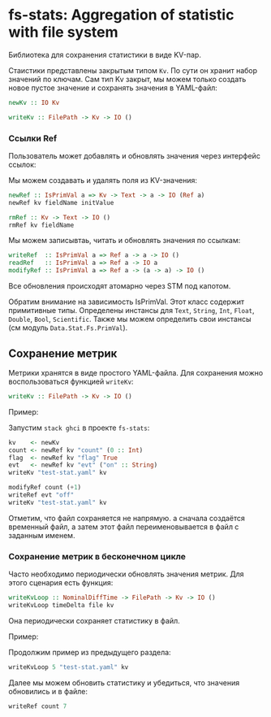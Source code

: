 # fs-stats: Aggregation of statistic with file system

Библиотека для сохранения статистики в виде KV-пар.

Стаистики представлены закрытым типом `Kv`.
По сути он хранит набор значений по ключам.
Сам тип Kv закрыт, мы можем только создать новое пустое значение и сохранять значения в YAML-файл:

~~~haskell
newKv :: IO Kv

writeKv :: FilePath -> Kv -> IO ()
~~~

### Ссылки Ref

Пользователь может добавлять и обновлять значения через интерфейс ссылок:

Мы можем создавать и удалять поля из KV-значения:

~~~haskell
newRef :: IsPrimVal a => Kv -> Text -> a -> IO (Ref a)
newRef kv fieldName initValue

rmRef :: Kv -> Text -> IO ()
rmRef kv fieldName
~~~

Мы можем записывтаь, читать и обновлять значения по ссылкам:

~~~haskell
writeRef  :: IsPrimVal a => Ref a -> a -> IO ()
readRef   :: IsPrimVal a => Ref a -> IO a
modifyRef :: IsPrimVal a => Ref a -> (a -> a) -> IO ()
~~~

Все обновления происходят атомарно через STM под капотом.

Обратим внимание на зависимость IsPrimVal. Этот класс содержит примитивные типы.
Определены инстансы для `Text`, `String`, `Int`, `Float`, `Double`, `Bool`, `Scientific`.
Также мы можем определить свои инстансы (см модуль `Data.Stat.Fs.PrimVal`).

## Сохранение метрик

Метрики хранятся в виде простого YAML-файла.
Для сохранения можно воспользоваться функцией `writeKv`:

~~~haskell
writeKv :: FilePath -> Kv -> IO ()
~~~

Пример:

Запустим `stack ghci` в проекте `fs-stats`:

~~~haskell
kv    <- newKv
count <- newRef kv "count" (0 :: Int)
flag  <- newRef kv "flag" True
evt   <- newRef kv "evt" ("on" :: String)
writeKv "test-stat.yaml" kv

modifyRef count (+1)
writeRef evt "off"
writeKv "test-stat.yaml" kv
~~~

Отметим, что файл сохраняется не напрямую. а сначала создаётся временный файл,
а затем этот файл переименовывается в файл с заданным именем.

### Сохранение метрик в бесконечном цикле

Часто необходимо периодически обновлять значения метрик.
Для этого сценария есть функция:

~~~haskell
writeKvLoop :: NominalDiffTime -> FilePath -> Kv -> IO ()
writeKvLoop timeDelta file kv
~~~

Она периодически сохраняет статистику в файл.

Пример:

Продолжим пример из предыдущего раздела:

~~~haskell
writeKvLoop 5 "test-stat.yaml" kv
~~~

Далее мы можем обновить статистику и убедиться, что значения обновились и в файле:

~~~haskell
writeRef count 7
~~~
